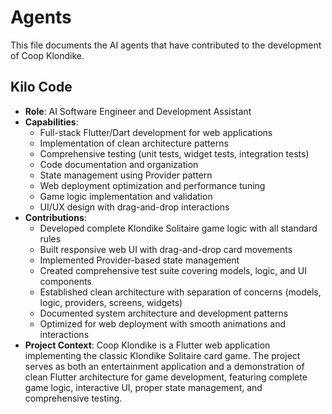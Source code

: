 # Agents

This file documents the AI agents that have contributed to the development of Coop Klondike.

## Kilo Code

- **Role**: AI Software Engineer and Development Assistant
- **Capabilities**:
  - Full-stack Flutter/Dart development for web applications
  - Implementation of clean architecture patterns
  - Comprehensive testing (unit tests, widget tests, integration tests)
  - Code documentation and organization
  - State management using Provider pattern
  - Web deployment optimization and performance tuning
  - Game logic implementation and validation
  - UI/UX design with drag-and-drop interactions
- **Contributions**:
  - Developed complete Klondike Solitaire game logic with all standard rules
  - Built responsive web UI with drag-and-drop card movements
  - Implemented Provider-based state management
  - Created comprehensive test suite covering models, logic, and UI components
  - Established clean architecture with separation of concerns (models, logic, providers, screens, widgets)
  - Documented system architecture and development patterns
  - Optimized for web deployment with smooth animations and interactions
- **Project Context**: Coop Klondike is a Flutter web application implementing the classic Klondike Solitaire card game. The project serves as both an entertainment application and a demonstration of clean Flutter architecture for game development, featuring complete game logic, interactive UI, proper state management, and comprehensive testing.

